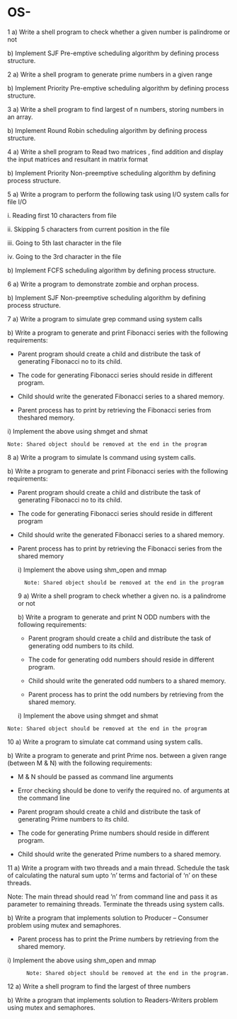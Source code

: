 # OS-  
1 a) Write a shell program to check whether a given number is palindrome or not 

b) Implement SJF Pre-emptive scheduling algorithm by defining process structure. 

2 a) Write a shell program to generate  prime numbers in a given range 

b) Implement Priority Pre-emptive scheduling algorithm by defining process structure. 

3 a) Write a shell program to find largest of n numbers, storing numbers in an array.

b) Implement Round Robin scheduling algorithm by defining process structure.  

4 a) Write a shell program to Read two matrices , find addition and display the input matrices and resultant in matrix format 

b) Implement Priority Non-preemptive scheduling algorithm by defining process structure.

5 a) Write a program to perform the following task using I/O system calls for file I/O 

  i. Reading first 10 characters from file 
  
  ii. Skipping 5 characters from current position in the file 
  
  iii. Going to 5th  last character in the file 
  
  iv. Going to the 3rd character in the file

b) Implement FCFS scheduling algorithm by defining process structure. 

6 a) Write a program to demonstrate zombie and orphan process. 

b) Implement SJF Non-preemptive scheduling algorithm by defining 
process structure. 

7 a) Write a program to simulate grep command using system calls 
 
b) Write a program to generate and print Fibonacci series with the 
following requirements: 

   - Parent program should create a child and distribute the task of generating Fibonacci no to its child.

   - The code for generating Fibonacci series should reside in different program.

   - Child should write the generated Fibonacci series to a shared memory.
    
   - Parent process has to print by retrieving the Fibonacci series from theshared memory.
     
i)    Implement the above using shmget and shmat

    Note: Shared object should be removed at the end in the program

8 a) Write a program to simulate ls command using system calls. 
 
b) Write a program to generate and print Fibonacci series with the following requirements: 

   - Parent program should create a child and distribute the task of generating Fibonacci no to its child.
 
   - The code for generating Fibonacci series should reside in different program
    
   - Child should write the generated Fibonacci series to a shared memory.
    
   - Parent process has to print by retrieving the Fibonacci series from the shared memory
    
      i)    Implement the above using shm_open and mmap
     
           Note: Shared object should be removed at the end in the program
     9 a) Write a shell program to check whether a given no. is a palindrome or not 
 
       b) Write a program to generate and print N ODD numbers with the following requirements: 
      - Parent program should create a child and distribute the task of generating odd numbers to its child.
     
      - The code for generating odd numbers should reside in different program.
     
      - Child should write the generated odd numbers to a shared memory.
     
     - Parent process has to print the odd numbers by retrieving from the shared memory.
        
     i)    Implement the above using shmget and shmat
     
    Note: Shared object should be removed at the end in the program 

10 a) Write a program to simulate cat command using system calls. 
 
b) Write a program to generate and print Prime nos. between a given range (between M & N) with the following requirements: 

  - M  & N should be passed as command line arguments
  
   - Error checking should be done to verify the required no. of arguments at the command line
     
   - Parent program should create a child and distribute the task of generating Prime numbers to its child.
     
   - The code for generating Prime numbers should reside in different program.
     
   - Child should write the generated Prime numbers to a shared memory.

11 a) Write a program with two threads and a main thread. Schedule the task of calculating the natural sum upto ‘n’ terms and factorial of ‘n’ on these threads.

Note: The main thread should read ‘n’ from command line and pass it as parameter to remaining threads. Terminate the threads using system calls. 

b) Write a program that implements solution to Producer – Consumer problem using mutex and semaphores.
     
   - Parent process has to print the Prime numbers by retrieving from the shared memory.
     
   i)   Implement the above using shm_open and mmap 
    
          Note: Shared object should be removed at the end in the program. 
         
12 a) Write a shell program to find the largest of three numbers 

b) Write a program that implements solution to Readers-Writers problem using mutex and semaphores.

